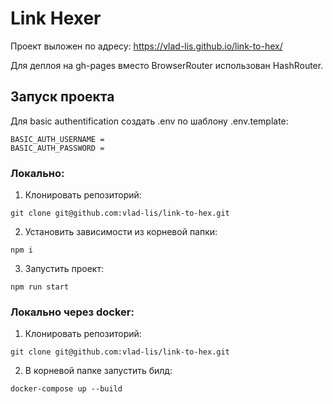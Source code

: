 # Link Hexer

Проект выложен по адресу: https://vlad-lis.github.io/link-to-hex/

Для деплоя на gh-pages вместо BrowserRouter использован HashRouter.

## Запуск проекта

Для basic authentification создать .env по шаблону .env.template:

```
BASIC_AUTH_USERNAME =
BASIC_AUTH_PASSWORD =
```

### Локально:

1. Клонировать репозиторий:

```
git clone git@github.com:vlad-lis/link-to-hex.git
```

2. Установить зависимости из корневой папки:

```
npm i
```

3. Запустить проект:

```
npm run start
```

### Локально через docker:

1. Клонировать репозиторий:

```
git clone git@github.com:vlad-lis/link-to-hex.git
```

2. В корневой папке запустить билд:

```
docker-compose up --build
```
